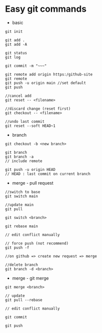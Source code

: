 # Easy git commands

* basic
```Shell
git init
```
```Shell
git add .
git add -A
```
```Shell
git status
git log
```
```Shell
git commit -m "~~~"
```
```Shell
git remote add origin https:/github-site
git remote
git push -u origin main //set default
git push
```
```Shell
//cancel add
git reset -- <filename>
```
```Shell
//discard change (reset first)
git checkout -- <filename>
```
```Shell
//undo last commit
git reset --soft HEAD~1
```

* branch
```Shell
git checkout -b <new branch>
```
```Shell
git branch
git branch -a
// include remote
```
```Shell
git push -u origin HEAD
// HEAD : last commit on current branch 
```

* merge - pull request
```Shell
//switch to base
git switch main

//update main
git pull

git switch <branch>

git rebase main

// edit conflict manually

// force push (not recommend)
git push -f

//on github => create new request => merge

//delete branch
git branch -d <branch>
```

* merge - git merge
```Shell
git merge <branch>

// update
git pull --rebase

// edit conflict manually

git commit

git push
```
